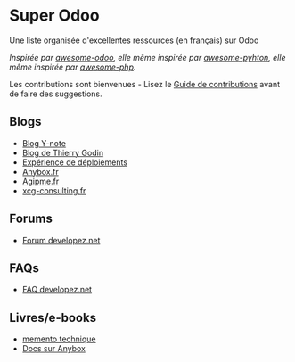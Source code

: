 
Super Odoo
==========

Une liste organisée d'excellentes ressources (en français) sur Odoo

*Inspirée par [awesome-odoo](https://github.com/dreispt/awesome-odoo/), elle même inspirée par [awesome-pyhton](https://github.com/vinta/awesome-python), elle même inspirée par  [awesome-php](https://github.com/ziadoz/awesome-php).*

Les contributions sont bienvenues - Lisez le [Guide de contributions](CONTRIBUTING.md) avant de faire des suggestions.

Blogs
-----

- [Blog Y-note](http://www.y-note.cm/category/blog/)
- [Blog de Thierry Godin](http://thierry-godin.developpez.com)
- [Expérience de déploiements](http://people.via.ecp.fr/~alexis/openerp/)
- [Anybox.fr](https://anybox.fr/)
- [Agipme.fr](https://agipme.fr)
- [xcg-consulting.fr](http://xcg-consulting.fr/documentation/)


Forums
------
- [Forum developez.net](http://www.developpez.net/forums/f1602/logiciels/solutions-d-entreprise/erp/odoo-ex-openerp/)

FAQs
----
- [FAQ developez.net](http://solutions-entreprise.developpez.com/erp-pgi/faq/openerp/)

Livres/e-books
--------------
- [memento technique](http://thierry-godin.developpez.com/openerp/memento-technique-openerp-fr/)
- [Docs sur Anybox](https://anybox.fr/docs)
